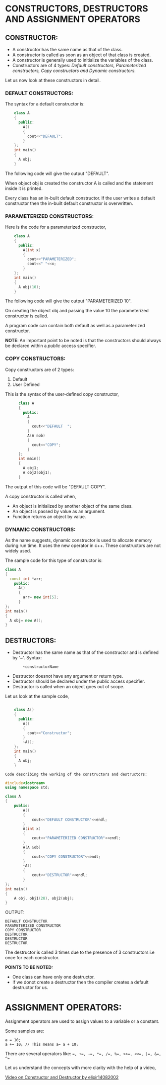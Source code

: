 # **CONSTRUCTORS, DESTRUCTORS AND ASSIGNMENT OPERATORS**

## **CONSTRUCTOR:**


*   A constructor has the same name as that of the class.
*   A constructor is called as soon as an object of that class is created.
*   A constructor is generally used to initialize the variables of the class.
*   Constructors are of 4 types: *Default constructors, Parameterized constructors, Copy constructors and Dynamic constructors.*

Let us now look at these constructors in detail.

### DEFAULT CONSTRUCTORS:

The syntax for a default constructor is:
```CPP
    class A
    {
      public:
        A()
        {
          cout<<"DEFAULT";
        }
    };
    int main()
    {
      A obj;
    }
```
The following code will give the output "DEFAULT".

When object obj is created the constructor A is called and the statement inside it is printed. 

Every class has an in-built default constructor. If the user writes a default constructor then the in-built default constructor is overwritten.

### PARAMETERIZED CONSTRUCTORS:

Here is the code for a parameterized constructor,

```CPP
    class A
    {
      public:
        A(int x)
        {
          cout<<"PARAMETERIZED";
          cout<<" "<<x;
        }
    };
    int main()
    {
      A obj(10);
    }
```
The following code will give the output "PARAMETERIZED 10".

On creating the object obj and passing the value 10 the parameterized constructor is called.

A program code can contain both default as well as a parameterized constructor.

**NOTE**: An important point to be noted is that the constructors should always be declared within a *public* access specifier.

### COPY CONSTRUCTORS:

Copy constructors are of 2 types:


1.   Default
2.   User Defined

This is the syntax of the user-defined copy constructor,

```CPP
      class A
      {
        public:
          A
          {
            cout<<"DEFAULT  ";
          }
          A(A &ob)
          {
            cout<<"COPY";
          }
      };
      int main()
      {
        A obj1;
        A obj2(obj1);
      }
```
The output of this code will be "DEFAULT  COPY".

A copy constructor is called when,

*   An object is initialized by another object of the same class.
*   An object is passed by value as an argument.
*   Function returns an object by value.

### DYNAMIC CONSTRUCTORS:

As the name suggests, dynamic constructor is used to allocate memory during run time. It uses the new operator in c++. These constructors are not widely used.

The sample code for this type of constructor is:

```CPP
class A
{
  const int *arr;
    public:
      A()
      {
        arr= new int[5];
      }
};
int main()
{
  A obj= new A();
}
```

## **DESTRUCTORS:**

*   Destructor has the same name as that of the constructor and is defined by '~'. Syntax:

  ```  
          ~constructorName  
  ```
*   Destructor doesnot have any argument or return type.
*   Destructor should be declared under the public access specifier.
*   Destructor is called when an object goes out of scope.

Let us look at the sample code,

```CPP

    class A()
    {
      public:
        A()
        {
          cout<<"Constructor";
        }
        ~A();
    };
    int main()
    {
      A obj;
    }
```
`Code describing the working of the constructors and destructors:`

```CPP
#include<iostream>
using namespace std;

class A
{
    public:
        A()
        {
            cout<<"DEFAULT CONSTRUCTOR"<<endl;
        }
        A(int x)
        {
            cout<<"PARAMETERIZED CONSTRUCTOR"<<endl;
        }
        A(A &ob)
        {
            cout<<"COPY CONSTRUCTOR"<<endl;
        }
        ~A()
        {
            cout<<"DESTRUCTOR"<<endl;
        }
};
int main()
{
    A obj, obj1(28), obj2(obj);
}
```

OUTPUT:
```
DEFAULT CONSTRUCTOR      
PARAMETERIZED CONSTRUCTOR
COPY CONSTRUCTOR
DESTRUCTOR
DESTRUCTOR
DESTRUCTOR
```

The destructor is called 3 times due to the presence of 3 constructors i.e once for each constructor.

**POINTS TO BE NOTED:**

*   One class can have only one destructor.
*   If we donot create a destructor then the compiler creates a default destructor for us.


# **ASSIGNMENT OPERATORS:**

Assignment operators are used to assign values to a variable or a constant. 

Some samples are:
```
a = 10;
a += 10; // This means a= a + 10;
```

There are several operators like:
`=, +=, -=, *=, /=, %=, >>=, <<=, |=, &=, ^=`

Let us understand the concepts with more clarity with the help of a video,

[Video on Constructor and Destructor by elixir14082002](https://drive.google.com/file/d/15bq7ltmc7QIpRmBUtRmRSo15lXi7e2VX/view?usp=sharing)